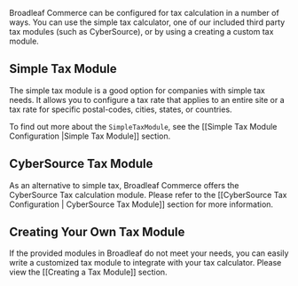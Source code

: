Broadleaf Commerce can be configured for tax calculation in a number of ways. You can use the simple tax calculator, one of our included third party tax modules (such as CyberSource), or by using a creating a custom tax module.   

## Simple Tax Module

The simple tax module is a good option for companies with simple tax needs.   It allows you to configure a tax rate that applies to an entire site or a tax rate for specific postal-codes, cities, states, or countries.

To find out more about the `SimpleTaxModule`, see the [[Simple Tax Module Configuration |Simple Tax Module]] section.

## CyberSource Tax Module

As an alternative to simple tax, Broadleaf Commerce offers the CyberSource Tax calculation module. Please refer to the [[CyberSource Tax Configuration | CyberSource Tax Module]] section for more information.

## Creating Your Own Tax Module

If the provided modules in Broadleaf do not meet your needs, you can easily write a customized tax module to integrate with your tax calculator. Please view the [[Creating a Tax Module]] section.

